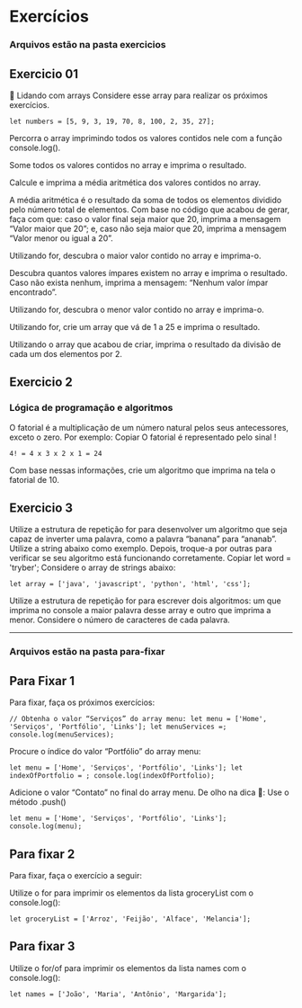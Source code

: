 # Exercícios

### Arquivos estão na pasta exercicios

## Exercicio 01

🚀 Lidando com arrays
Considere esse array para realizar os próximos exercícios.

``
let numbers = [5, 9, 3, 19, 70, 8, 100, 2, 35, 27];
``

Percorra o array imprimindo todos os valores contidos nele com a função console.log().

Some todos os valores contidos no array e imprima o resultado.

Calcule e imprima a média aritmética dos valores contidos no array.

A média aritmética é o resultado da soma de todos os elementos dividido pelo número total de elementos.
Com base no código que acabou de gerar, faça com que: caso o valor final seja maior que 20, imprima a mensagem “Valor maior que 20”; e, caso não seja maior que 20, imprima a mensagem “Valor menor ou igual a 20”.

Utilizando for, descubra o maior valor contido no array e imprima-o.

Descubra quantos valores ímpares existem no array e imprima o resultado. Caso não exista nenhum, imprima a mensagem: “Nenhum valor ímpar encontrado”.

Utilizando for, descubra o menor valor contido no array e imprima-o.

Utilizando for, crie um array que vá de 1 a 25 e imprima o resultado.

Utilizando o array que acabou de criar, imprima o resultado da divisão de cada um dos elementos por 2.

## Exercicio 2

### Lógica de programação e algoritmos
O fatorial é a multiplicação de um número natural pelos seus antecessores, exceto o zero. Por exemplo:
Copiar
O fatorial é representado pelo sinal !

``
4! = 4 x 3 x 2 x 1 = 24
``

Com base nessas informações, crie um algoritmo que imprima na tela o fatorial de 10.

## Exercicio 3

Utilize a estrutura de repetição for para desenvolver um algoritmo que seja capaz de inverter uma palavra, como a palavra “banana” para “ananab”. Utilize a string abaixo como exemplo. Depois, troque-a por outras para verificar se seu algoritmo está funcionando corretamente.
Copiar
let word = 'tryber';
Considere o array de strings abaixo:

``
let array = ['java', 'javascript', 'python', 'html', 'css'];
``

Utilize a estrutura de repetição for para escrever dois algoritmos: um que imprima no console a maior palavra desse array e outro que imprima a menor. Considere o número de caracteres de cada palavra.

- - -

### Arquivos estão na pasta para-fixar

## Para Fixar 1

Para fixar, faça os próximos exercícios:

``
// Obtenha o valor “Serviços” do array menu:
let menu = ['Home', 'Serviços', 'Portfólio', 'Links'];
let menuServices =;
console.log(menuServices);
``

Procure o índice do valor “Portfólio” do array menu:

``
let menu = ['Home', 'Serviços', 'Portfólio', 'Links'];
let indexOfPortfolio = ;
console.log(indexOfPortfolio);
``

Adicione o valor “Contato” no final do array menu.
De olho na dica 👀: Use o método .push()

``
let menu = ['Home', 'Serviços', 'Portfólio', 'Links'];
console.log(menu);
``

## Para fixar 2
Para fixar, faça o exercício a seguir:

Utilize o for para imprimir os elementos da lista groceryList com o console.log():

``
let groceryList = ['Arroz', 'Feijão', 'Alface', 'Melancia'];
``

## Para fixar 3
Utilize o for/of para imprimir os elementos da lista names com o console.log():

``
let names = ['João', 'Maria', 'Antônio', 'Margarida'];
``